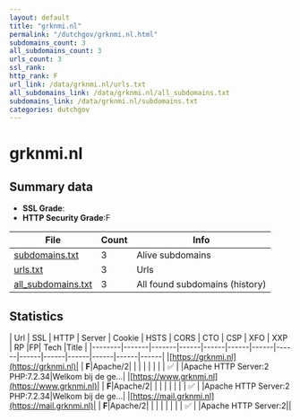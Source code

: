 ```yaml
---
layout: default
title: "grknmi.nl"
permalink: "/dutchgov/grknmi.nl.html"
subdomains_count: 3
all_subdomains_count: 3
urls_count: 3
ssl_rank: 
http_rank: F
url_link: /data/grknmi.nl/urls.txt
all_subdomains_link: /data/grknmi.nl/all_subdomains.txt
subdomains_link: /data/grknmi.nl/subdomains.txt
categories: dutchgov
---
```



# grknmi.nl
## Summary data


 - **SSL Grade**:
 - **HTTP Security Grade**:F


| File       | Count | Info |
|------------|-------|------|
|[subdomains.txt](/data/grknmi.nl/subdomains.txt)|3|Alive subdomains|
|[urls.txt](/data/grknmi.nl/urls.txt)|3|Urls|
|[all_subdomains.txt](/data/grknmi.nl/all_subdomains.txt)|3|All found subdomains (history)|


## Statistics


| Url | SSL | HTTP | Server | Cookie | HSTS | CORS | CTO | CSP | XFO | XXP | RP |FP| Tech |Title |
|--------|-------|-------|------|------|------|------|------|------|------|------|------|------|------|
|[https://grknmi.nl](https://grknmi.nl)| | **F**|Apache/2| | | | | | | | :white_check_mark: | |Apache HTTP Server:2 PHP:7.2.34|Welkom bij de ge...|
|[https://www.grknmi.nl](https://www.grknmi.nl)| | **F**|Apache/2| | | | | | | | :white_check_mark: | |Apache HTTP Server:2 PHP:7.2.34|Welkom bij de ge...|
|[https://mail.grknmi.nl](https://mail.grknmi.nl)| | **F**|Apache/2| | | | | | | | :white_check_mark: | |Apache HTTP Server:2||